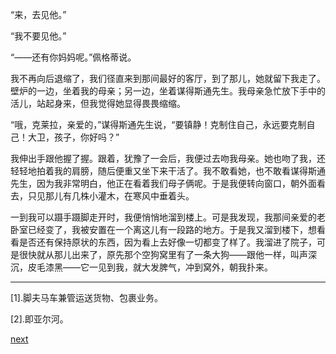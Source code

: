 
“来，去见他。”

“我不要见他。”

“——还有你妈妈呢。”佩格蒂说。

我不再向后退缩了，我们径直来到那间最好的客厅，到了那儿，她就留下我走了。壁炉的一边，坐着我的母亲；另一边，坐着谋得斯通先生。我母亲急忙放下手中的活儿，站起身来，但我觉得她显得畏畏缩缩。

“哦，克莱拉，亲爱的，”谋得斯通先生说，“要镇静！克制住自己，永远要克制自己！大卫，孩子，你好吗？”

我伸出手跟他握了握。跟着，犹豫了一会后，我便过去吻我母亲。她也吻了我，还轻轻地拍着我的肩膀，随后便重又坐下来干活了。我不敢看她，也不敢看谋得斯通先生，因为我非常明白，他正在看着我们母子俩呢。于是我便转向窗口，朝外面看去，只见那儿有几株小灌木，在寒风中垂着头。

一到我可以蹑手蹑脚走开时，我便悄悄地溜到楼上。可是我发现，我那间亲爱的老卧室已经变了，我被安置在一个离这儿有一段路的地方。于是我又溜到楼下，想看看是否还有保持原状的东西，因为看上去好像一切都变了样了。我溜进了院子，可是很快就从那儿出来了，原先那个空狗窝里有了一条大狗——跟他一样，叫声深沉，皮毛漆黑——它一见到我，就大发脾气，冲到窝外，朝我扑来。

* * *

[1].脚夫马车兼管运送货物、包裹业务。

[2].即亚尔河。

[next](page51.md)